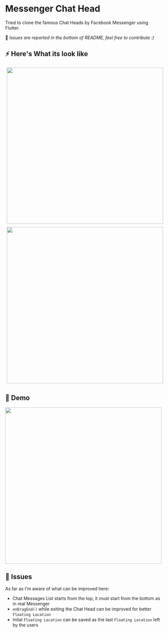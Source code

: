 # Messenger Chat Head

Tried to clone the famous Chat Heads by Facebook Messenger using Flutter.

🔴 *Issues are reported in the bottom of README, feel free to contribute :)*

## ⚡ Here's What its look like
  
<img style="padding: 5px" src="https://user-images.githubusercontent.com/43790152/100321186-1d90a600-2fe4-11eb-9f30-7cdb98760473.jpg" height=500>

<img style="padding: 5px" src="https://user-images.githubusercontent.com/43790152/100321225-297c6800-2fe4-11eb-8296-fcd8ad7542fb.jpg" height=500>


## 📱 Demo

  <img src="https://user-images.githubusercontent.com/43790152/100320858-a1965e00-2fe3-11eb-88d4-4f8a033e87f2.gif" height=500>

## 🔨 Issues

As far as I'm aware of what can be improved here:
- Chat Messages List starts from the top, it must start from the bottom as in real Messenger
- `onDragEnd()` while exiting the Chat Head can be improved for better `Floating Location`
- Inital `Floating Location` can be saved as the last `Floating Location` left by the users


